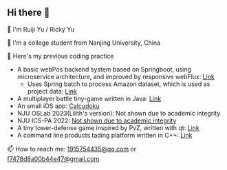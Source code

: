 ## Hi there 👋

<!--
**Ricky-Daxia/Ricky-Daxia** is a ✨ _special_ ✨ repository because its `README.md` (this file) appears on your GitHub profile.

Here are some ideas to get you started:

- 🔭 I’m currently working on ...
- 🌱 I’m currently learning ...
- 👯 I’m looking to collaborate on ...
- 🤔 I’m looking for help with ...
- 💬 Ask me about ...
- 📫 How to reach me: ...
- 😄 Pronouns: ...
- ⚡ Fun fact: ...
-->

🙂 I'm Ruiji Yu / Ricky Yu

🚀 I'm a college student from Nanjing University, China

🔭 Here's my previous coding practice
- A basic webPos backend system based on Springboot, using microservice architecture, and improved by responsive webFlux: [Link](https://github.com/Ricky-Daxia/Software-Architecture-2024)
  - Uses Spring batch to process Amazon dataset, which is used as project data: [Link](https://github.com/Ricky-Daxia/SpringBatch-for-bigdata)
- A multiplayer battle tiny-game written in Java: [Link](https://github.com/Ricky-Daxia/java-tiny-game/tree/j10)
- An small iOS app: [Calcudoku](https://github.com/Ricky-Daxia/calcudoku-promax)
- NJU OSLab 2023(Lilith's version): Not shown due to academic integrity
- NJU ICS-PA 2022: [Not shown due to academic integrity](https://github.com/ics-nju-wl/icspa-public)
- A tiny tower-defense game inspired by PvZ, written with qt: [Link](https://github.com/Ricky-Daxia/tower-defense)
- A command line products tading platform written in C++: [Link](https://github.com/Ricky-Daxia/command-line-trading-platform)

📫 How to reach me: 1915754435@qq.com or f7478d8a00b44e47@gmail.com
